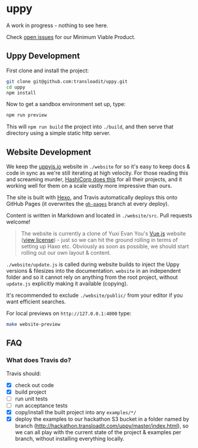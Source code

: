 # uppy

A work in progress - nothing to see here.

Check [open issues](https://github.com/transloadit/uppy/milestones/Minimum%20Viable%20Product) for our Minimum Viable Product. 

## Uppy Development

First clone and install the project:

```bash
git clone git@github.com:transloadit/uppy.git
cd uppy
npm install
```

Now to get a sandbox environment set up, type:

```bash
npm run preview
```

This will `npm run build` the project into `./build`, and then serve that
directory using a simple static http server.

## Website Development

We keep the [uppyjs.io](http://uppyjs.io) website in `./website` for so it's easy to keep docs & code in sync as we're still iterating at high velocity. For those reading this and screaming murder, [HashiCorp does this](https://github.com/hashicorp/terraform/tree/master/website) for all their projects, and it working well for them on a scale vastly more impressive than ours.

The site is built with [Hexo](http://hexo.io/), and Travis automatically deploys this onto GitHub Pages (it overwrites the [`gh-pages`](https://github.com/transloadit/uppy/tree/gh-pages) branch at every deploy).

Content is written in Markdown and located in `./website/src`. Pull requests welcome!
  
> The website is currently a clone of Yuxi Evan You's [Vue.js](http://vuejs.org/) website ([view license](website/LICENSE)) - just so we can hit the ground rolling in terms of setting up Haxo etc. Obviously as soon as possible, we should start rolling out our own layout & content.

`./website/update.js` is called during website builds to inject the Uppy versions & filesizes into the documentation. `website` in an independent folder and so it cannot rely on anything from the root project, without `update.js` explicitly making it available (copying).

It's recommended to exclude `./website/public/` from your editor if you want efficient searches.

For local previews on `http://127.0.0.1:4000` type:

```bash
make website-preview
```

## FAQ

### What does Travis do?

Travis should:

- [x] check out code 
- [x] build project
- [ ] run unit tests
- [ ] run acceptance tests
- [x] copy/install the built project into any `examples/*/`
- [x] deploy the examples to our hackathon S3 bucket in a folder named by branch (http://hackathon.transloadit.com/uppy/master/index.html), so we can all play with the current state of the project & examples per branch, without installing everything locally.
